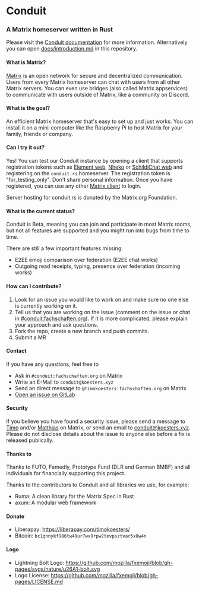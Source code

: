 # Conduit

<!-- ANCHOR: catchphrase -->
### A Matrix homeserver written in Rust
<!-- ANCHOR_END: catchphrase -->

Please visit the [Conduit documentation](https://famedly.gitlab.io/conduit) for more information.
Alternatively you can open [docs/introduction.md](docs/introduction.md) in this repository.

<!-- ANCHOR: body -->
#### What is Matrix?

[Matrix](https://matrix.org) is an open network for secure and decentralized
communication. Users from every Matrix homeserver can chat with users from all
other Matrix servers. You can even use bridges (also called Matrix appservices)
to communicate with users outside of Matrix, like a community on Discord.

#### What is the goal?

An efficient Matrix homeserver that's easy to set up and just works. You can install
it on a mini-computer like the Raspberry Pi to host Matrix for your family,
friends or company.

#### Can I try it out?

Yes! You can test our Conduit instance by opening a client that supports registration tokens such as [Element web](https://app.element.io/), [Nheko](https://matrix.org/ecosystem/clients/nheko/) or [SchildiChat web](https://app.schildi.chat/) and registering on the `conduit.rs` homeserver. The registration token is "for_testing_only". Don't share personal information. Once you have registered, you can use any other [Matrix client](https://matrix.org/ecosystem/clients) to login.

Server hosting for conduit.rs is donated by the Matrix.org Foundation.

#### What is the current status?

Conduit is Beta, meaning you can join and participate in most
Matrix rooms, but not all features are supported and you might run into bugs
from time to time.

There are still a few important features missing:

- E2EE emoji comparison over federation (E2EE chat works)
- Outgoing read receipts, typing, presence over federation (incoming works)
<!-- ANCHOR_END: body -->

<!-- ANCHOR: footer -->
#### How can I contribute?

1. Look for an issue you would like to work on and make sure no one else is currently working on it.
2. Tell us that you are working on the issue (comment on the issue or chat in
   [#conduit:fachschaften.org](https://matrix.to/#/#conduit:fachschaften.org)). If it is more complicated, please explain your approach and ask questions.
3. Fork the repo, create a new branch and push commits.
4. Submit a MR

#### Contact

If you have any questions, feel free to
- Ask in `#conduit:fachschaften.org` on Matrix
- Write an E-Mail to `conduit@koesters.xyz`
- Send an direct message to `@timokoesters:fachschaften.org` on Matrix
- [Open an issue on GitLab](https://gitlab.com/famedly/conduit/-/issues/new)

#### Security

If you believe you have found a security issue, please send a message to [Timo](https://matrix.to/#/@timo:conduit.rs)
and/or [Matthias](https://matrix.to/#/@matthias:ahouansou.cz) on Matrix, or send an email to
[conduit@koesters.xyz](mailto:conduit@koesters.xyz). Please do not disclose details about the issue to anyone else before
a fix is released publically.

#### Thanks to

Thanks to FUTO, Famedly, Prototype Fund (DLR and German BMBF) and all individuals for financially supporting this project.

Thanks to the contributors to Conduit and all libraries we use, for example:

- Ruma: A clean library for the Matrix Spec in Rust
- axum: A modular web framework

#### Donate

- Liberapay: <https://liberapay.com/timokoesters/>
- Bitcoin: `bc1qnnykf986tw49ur7wx9rpw2tevpsztvar5x8w4n`

#### Logo

- Lightning Bolt Logo: <https://github.com/mozilla/fxemoji/blob/gh-pages/svgs/nature/u26A1-bolt.svg>
- Logo License: <https://github.com/mozilla/fxemoji/blob/gh-pages/LICENSE.md>
<!-- ANCHOR_END: footer -->
